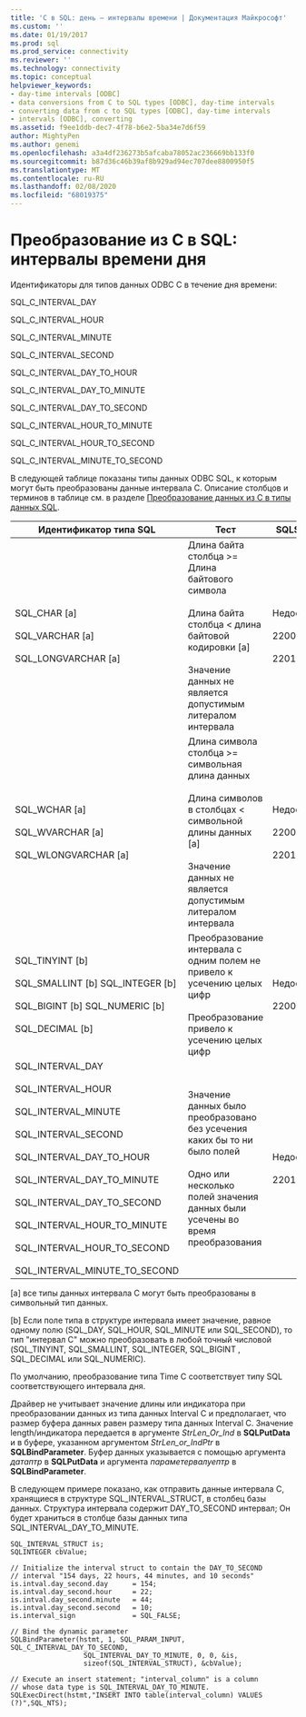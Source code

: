 ```yaml
---
title: 'C в SQL: день — интервалы времени | Документация Майкрософт'
ms.custom: ''
ms.date: 01/19/2017
ms.prod: sql
ms.prod_service: connectivity
ms.reviewer: ''
ms.technology: connectivity
ms.topic: conceptual
helpviewer_keywords:
- day-time intervals [ODBC]
- data conversions from C to SQL types [ODBC], day-time intervals
- converting data from c to SQL types [ODBC], day-time intervals
- intervals [ODBC], converting
ms.assetid: f9ee1ddb-dec7-4f78-b6e2-5ba34e7d6f59
author: MightyPen
ms.author: genemi
ms.openlocfilehash: a3a4df236273b5afcaba78052ac236669bb133f0
ms.sourcegitcommit: b87d36c46b39af8b929ad94ec707dee8800950f5
ms.translationtype: MT
ms.contentlocale: ru-RU
ms.lasthandoff: 02/08/2020
ms.locfileid: "68019375"
---
```

# <a name="c-to-sql-day-time-intervals"></a>Преобразование из C в SQL: интервалы времени дня
Идентификаторы для типов данных ODBC C в течение дня времени:  
  
 SQL_C_INTERVAL_DAY  
  
 SQL_C_INTERVAL_HOUR  
  
 SQL_C_INTERVAL_MINUTE  
  
 SQL_C_INTERVAL_SECOND  
  
 SQL_C_INTERVAL_DAY_TO_HOUR  
  
 SQL_C_INTERVAL_DAY_TO_MINUTE  
  
 SQL_C_INTERVAL_DAY_TO_SECOND  
  
 SQL_C_INTERVAL_HOUR_TO_MINUTE  
  
 SQL_C_INTERVAL_HOUR_TO_SECOND  
  
 SQL_C_INTERVAL_MINUTE_TO_SECOND  
  
 В следующей таблице показаны типы данных ODBC SQL, к которым могут быть преобразованы данные интервала C. Описание столбцов и терминов в таблице см. в разделе [Преобразование данных из C в типы данных SQL](../../../odbc/reference/appendixes/converting-data-from-c-to-sql-data-types.md).  
  
|Идентификатор типа SQL|Тест|SQLSTATE|  
|-------------------------|----------|--------------|  
|SQL_CHAR [a]<br /><br /> SQL_VARCHAR [a]<br /><br /> SQL_LONGVARCHAR [a]|Длина байта столбца >= Длина байтового символа<br /><br /> Длина байта столбца < длина байтовой кодировки [a]<br /><br /> Значение данных не является допустимым литералом интервала|Недоступно<br /><br /> 22001<br /><br /> 22015|  
|SQL_WCHAR [a]<br /><br /> SQL_WVARCHAR [a]<br /><br /> SQL_WLONGVARCHAR [a]|Длина символа столбца >= символьная длина данных<br /><br /> Длина символов в столбцах < символьной длины данных [a]<br /><br /> Значение данных не является допустимым литералом интервала|Недоступно<br /><br /> 22001<br /><br /> 22015|  
|SQL_TINYINT [b]<br /><br /> SQL_SMALLINT [b] SQL_INTEGER [b]<br /><br /> SQL_BIGINT [b] SQL_NUMERIC [b]<br /><br /> SQL_DECIMAL [b]|Преобразование интервала с одним полем не привело к усечению целых цифр<br /><br /> Преобразование привело к усечению целых цифр|Недоступно<br /><br /> 22003|  
|SQL_INTERVAL_DAY<br /><br /> SQL_INTERVAL_HOUR<br /><br /> SQL_INTERVAL_MINUTE<br /><br /> SQL_INTERVAL_SECOND<br /><br /> SQL_INTERVAL_DAY_TO_HOUR<br /><br /> SQL_INTERVAL_DAY_TO_MINUTE<br /><br /> SQL_INTERVAL_DAY_TO_SECOND<br /><br /> SQL_INTERVAL_HOUR_TO_MINUTE<br /><br /> SQL_INTERVAL_HOUR_TO_SECOND<br /><br /> SQL_INTERVAL_MINUTE_TO_SECOND|Значение данных было преобразовано без усечения каких бы то ни было полей<br /><br /> Одно или несколько полей значения данных были усечены во время преобразования|Недоступно<br /><br /> 22015|  
  
 [a] все типы данных интервала C могут быть преобразованы в символьный тип данных.  
  
 [b] Если поле типа в структуре интервала имеет значение, равное одному полю (SQL_DAY, SQL_HOUR, SQL_MINUTE или SQL_SECOND), то тип "интервал C" можно преобразовать в любой точный числовой (SQL_TINYINT, SQL_SMALLINT, SQL_INTEGER, SQL_BIGINT , SQL_DECIMAL или SQL_NUMERIC).  
  
 По умолчанию, преобразование типа Time C соответствует типу SQL соответствующего интервала дня.  
  
 Драйвер не учитывает значение длины или индикатора при преобразовании данных из типа данных Interval C и предполагает, что размер буфера данных равен размеру типа данных Interval C. Значение length/индикатора передается в аргументе *StrLen_Or_Ind* в **SQLPutData** и в буфере, указанном аргументом *StrLen_or_IndPtr* в **SQLBindParameter**. Буфер данных указывается с помощью аргумента *датаптр* в **SQLPutData** и аргумента *параметервалуептр* в **SQLBindParameter**.  
  
 В следующем примере показано, как отправить данные интервала C, хранящиеся в структуре SQL_INTERVAL_STRUCT, в столбец базы данных. Структура интервала содержит DAY_TO_SECOND интервал; Он будет храниться в столбце базы данных типа SQL_INTERVAL_DAY_TO_MINUTE.  
  
```  
SQL_INTERVAL_STRUCT is;  
SQLINTEGER cbValue;  
  
// Initialize the interval struct to contain the DAY_TO_SECOND  
// interval "154 days, 22 hours, 44 minutes, and 10 seconds"  
is.intval.day_second.day      = 154;  
is.intval.day_second.hour     = 22;  
is.intval.day_second.minute   = 44;  
is.intval.day_second.second   = 10;  
is.interval_sign              = SQL_FALSE;  
  
// Bind the dynamic parameter  
SQLBindParameter(hstmt, 1, SQL_PARAM_INPUT, SQL_C_INTERVAL_DAY_TO_SECOND,  
                  SQL_INTERVAL_DAY_TO_MINUTE, 0, 0, &is,  
                  sizeof(SQL_INTERVAL_STRUCT), &cbValue);  
  
// Execute an insert statement; "interval_column" is a column  
// whose data type is SQL_INTERVAL_DAY_TO_MINUTE.  
SQLExecDirect(hstmt,"INSERT INTO table(interval_column) VALUES (?)",SQL_NTS);  
```
